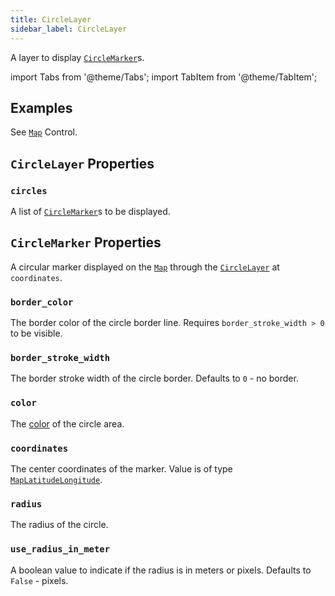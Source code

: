 ```yaml
---
title: CircleLayer
sidebar_label: CircleLayer
---
```


A layer to display [`CircleMarker`](#circlemarker-properties)s.

import Tabs from '@theme/Tabs';
import TabItem from '@theme/TabItem';

## Examples

See [`Map`](/docs/controls/map) Control.

## `CircleLayer` Properties

### `circles`

A list of [`CircleMarker`](#circlemarker-properties)s to be displayed.

## `CircleMarker` Properties

A circular marker displayed on the [`Map`](/docs/controls/map) through the [`CircleLayer`](/docs/controls/mapcirclelayer) at `coordinates`.

### `border_color`

The border color of the circle border line. Requires `border_stroke_width > 0` to be visible.

### `border_stroke_width`

The border stroke width of the circle border. Defaults to `0` - no border.

### `color`

The [color](/docs/reference/colors) of the circle area.

### `coordinates`

The center coordinates of the marker. Value is of type [`MapLatitudeLongitude`](/docs/reference/types/maplatitudelongitude).

### `radius`

The radius of the circle.

### `use_radius_in_meter`

A boolean value to indicate if the radius is in meters or pixels. Defaults to `False` - pixels.

